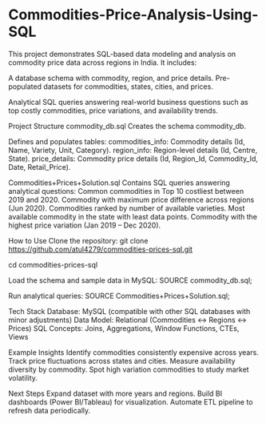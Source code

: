 # Commodities-Price-Analysis-Using-SQL
This project demonstrates SQL-based data modeling and analysis on commodity price data across regions in India.
It includes:

A database schema with commodity, region, and price details.
Pre-populated datasets for commodities, states, cities, and prices.

Analytical SQL queries answering real-world business questions such as top costly commodities, price variations, and availability trends.

Project Structure
commodity_db.sql
Creates the schema commodity_db.

Defines and populates tables:
commodities_info: Commodity details (Id, Name, Variety, Unit, Category).
region_info: Region-level details (Id, Centre, State).
price_details: Commodity price details (Id, Region_Id, Commodity_Id, Date, Retail_Price).

Commodities+Prices+Solution.sql
Contains SQL queries answering analytical questions:
Common commodities in Top 10 costliest between 2019 and 2020.
Commodity with maximum price difference across regions (Jun 2020).
Commodities ranked by number of available varieties.
Most available commodity in the state with least data points.
Commodity with the highest price variation (Jan 2019 – Dec 2020).

How to Use
Clone the repository:
git clone https://github.com/atul4279/commodities-prices-sql.git

cd commodities-prices-sql

Load the schema and sample data in MySQL:
SOURCE commodity_db.sql;

Run analytical queries:
SOURCE Commodities+Prices+Solution.sql;

Tech Stack
Database: MySQL (compatible with other SQL databases with minor adjustments)
Data Model: Relational (Commodities ↔ Regions ↔ Prices)
SQL Concepts: Joins, Aggregations, Window Functions, CTEs, Views

Example Insights
Identify commodities consistently expensive across years.
Track price fluctuations across states and cities.
Measure availability diversity by commodity.
Spot high variation commodities to study market volatility.

Next Steps
Expand dataset with more years and regions.
Build BI dashboards (Power BI/Tableau) for visualization.
Automate ETL pipeline to refresh data periodically.
